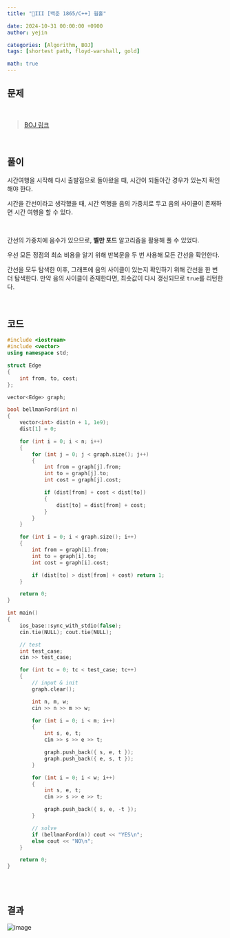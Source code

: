 ```yaml
---
title: "💛III [백준 1865/C++] 웜홀"

date: 2024-10-31 00:00:00 +0900
author: yejin

categories: [Algorithm, BOJ]
tags: [shortest path, floyd-warshall, gold]

math: true
---
```


## **문제**

<br>

> [BOJ 링크](https://www.acmicpc.net/problem/1865)




<br>


## **풀이**

시간여행을 시작해 다시 출발점으로 돌아왔을 때, 시간이 되돌아간 경우가 있는지 확인해야 한다. 



시간을 간선이라고 생각했을 때, 시간 역행을 음의 가중치로 두고 음의 사이클이 존재하면 시간 여행을 할 수 있다.

<br>

간선의 가중치에 음수가 있으므로, **벨만 포드** 알고리즘을 활용해 풀 수 있었다. 



우선 모든 정점의 최소 비용을 알기 위해 반복문을 두 번 사용해 모든 간선을 확인한다. 



간선을 모두 탐색한 이후, 그래프에 음의 사이클이 있는지 확인하기 위해 간선을 한 번 더 탐색한다. 만약 음의 사이클이 존재한다면, 최솟값이 다시 갱신되므로 `true`를 리턴한다.



<br>



## **코드**


```c++
#include <iostream>
#include <vector>
using namespace std;

struct Edge
{
	int from, to, cost;
};

vector<Edge> graph;

bool bellmanFord(int n)
{
	vector<int> dist(n + 1, 1e9);
	dist[1] = 0;

	for (int i = 0; i < n; i++)
	{
		for (int j = 0; j < graph.size(); j++)
		{
			int from = graph[j].from;
			int to = graph[j].to;
			int cost = graph[j].cost;

			if (dist[from] + cost < dist[to])
			{
				dist[to] = dist[from] + cost;
			}
		}
	}

	for (int i = 0; i < graph.size(); i++)
	{
		int from = graph[i].from;
		int to = graph[i].to;
		int cost = graph[i].cost;

		if (dist[to] > dist[from] + cost) return 1;
	}

	return 0;
}

int main()
{
	ios_base::sync_with_stdio(false);
	cin.tie(NULL); cout.tie(NULL);

	// test
	int test_case;
	cin >> test_case;

	for (int tc = 0; tc < test_case; tc++)
	{
		// input & init
		graph.clear();

		int n, m, w;
		cin >> n >> m >> w;

		for (int i = 0; i < m; i++)
		{
			int s, e, t;
			cin >> s >> e >> t;

			graph.push_back({ s, e, t });
			graph.push_back({ e, s, t });
		}

		for (int i = 0; i < w; i++)
		{
			int s, e, t;
			cin >> s >> e >> t;

			graph.push_back({ s, e, -t });
		}

		// solve
		if (bellmanFord(n)) cout << "YES\n";
		else cout << "NO\n";
	}

	return 0;
}
```

<br><br>


## 결과

![image](https://github.com/user-attachments/assets/63c06b88-9268-4094-b2fe-4464ce6b7bb2)